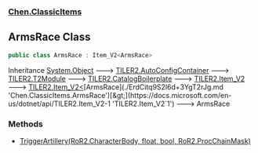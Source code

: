 ### [Chen.ClassicItems](./xeu4S0yNjk4zZlj9T72lMw.md 'Chen.ClassicItems')
## ArmsRace Class
```csharp
public class ArmsRace : Item_V2<ArmsRace>
```
Inheritance [System.Object](https://docs.microsoft.com/en-us/dotnet/api/System.Object 'System.Object') &#129106; [TILER2.AutoConfigContainer](https://docs.microsoft.com/en-us/dotnet/api/TILER2.AutoConfigContainer 'TILER2.AutoConfigContainer') &#129106; [TILER2.T2Module](https://docs.microsoft.com/en-us/dotnet/api/TILER2.T2Module 'TILER2.T2Module') &#129106; [TILER2.CatalogBoilerplate](https://docs.microsoft.com/en-us/dotnet/api/TILER2.CatalogBoilerplate 'TILER2.CatalogBoilerplate') &#129106; [TILER2.Item_V2](https://docs.microsoft.com/en-us/dotnet/api/TILER2.Item_V2 'TILER2.Item_V2') &#129106; [TILER2.Item_V2&lt;](https://docs.microsoft.com/en-us/dotnet/api/TILER2.Item_V2-1 'TILER2.Item_V2`1')[ArmsRace](./ErdCitq9S2l6d+3YgT2rJg.md 'Chen.ClassicItems.ArmsRace')[&gt;](https://docs.microsoft.com/en-us/dotnet/api/TILER2.Item_V2-1 'TILER2.Item_V2`1') &#129106; ArmsRace  
### Methods
- [TriggerArtillery(RoR2.CharacterBody, float, bool, RoR2.ProcChainMask)](./YWXa5rPFCVHiJCZoKM4hsg.md 'Chen.ClassicItems.ArmsRace.TriggerArtillery(RoR2.CharacterBody, float, bool, RoR2.ProcChainMask)')

